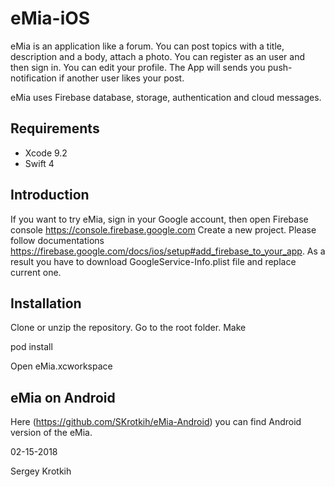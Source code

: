 # eMia-iOS

eMia is an application like a forum. You can post topics with a title, description and a body, attach a photo.
You can register as an user and then sign in. You can edit your profile.
The App will sends you push-notification if another user likes your post.

eMia uses Firebase database, storage, authentication and cloud messages.

## Requirements

- Xcode 9.2
- Swift 4

## Introduction

If you want to try eMia, sign in your Google account, then open Firebase console https://console.firebase.google.com
Create a new project. Please follow documentations https://firebase.google.com/docs/ios/setup#add_firebase_to_your_app.
As a result you have to download GoogleService-Info.plist file and replace current one.

## Installation

Clone or unzip the repository. Go to the root folder. Make

pod install

Open eMia.xcworkspace

## eMia on Android

Here (https://github.com/SKrotkih/eMia-Android) you can find Android version of the eMia.

02-15-2018

Sergey Krotkih
